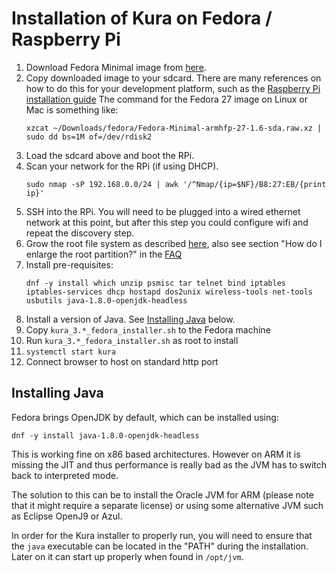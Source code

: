 # Installation of Kura on Fedora / Raspberry Pi

1. Download Fedora Minimal image from [here](https://arm.fedoraproject.org/).
1. Copy downloaded image to your sdcard. There are many references on how to do this for your development platform,
such as the [Raspberry Pi installation guide](https://www.raspberrypi.org/documentation/installation/installing-images/)
      The command for the Fedora 27 image on Linux or Mac is something like:
      ```
      xzcat ~/Downloads/fedora/Fedora-Minimal-armhfp-27-1.6-sda.raw.xz | sudo dd bs=1M of=/dev/rdisk2
      ```
1. Load the sdcard above and boot the RPi.
1. Scan your network for the RPi (if using DHCP).
      ```
      sudo nmap -sP 192.168.0.0/24 | awk '/^Nmap/{ip=$NF}/B8:27:EB/{print ip}'
      ```
1. SSH into the RPi. You will need to be plugged into a wired ethernet network at this point,
but after this step you could configure wifi and repeat the discovery step.
1. Grow the root file system as described [here](https://fedoraproject.org/wiki/Architectures/ARM/F25/Installation#Resize_the_Root_Filesystem),
also see section "How do I enlarge the root partition?" in the [FAQ](https://fedoraproject.org/wiki/Architectures/ARM/F25/Installation#FAQ)
1. Install pre-requisites:
      ```
      dnf -y install which unzip psmisc tar telnet bind iptables iptables-services dhcp hostapd dos2unix wireless-tools net-tools usbutils java-1.8.0-openjdk-headless
      ```
1. Install a version of Java. See [Installing Java](#installing-java) below.
1. Copy `kura_3.*_fedora_installer.sh` to the Fedora machine
1. Run `kura_3.*_fedora_installer.sh` as root to install
1. `systemctl start kura`
1. Connect browser to host on standard http port

## Installing Java

Fedora brings OpenJDK by default, which can be installed using:

    dnf -y install java-1.8.0-openjdk-headless

This is working fine on x86 based architectures. However on ARM it is missing the JIT
and thus performance is really bad as the JVM has to switch back to interpreted mode.

The solution to this can be to install the Oracle JVM for ARM (please note that it might require
a separate license) or using some alternative JVM such as Eclipse OpenJ9 or Azul.

In order for the Kura installer to properly run, you will need to ensure that the `java`
executable can be located in the "PATH" during the installation. Later on it can start up
properly when found in `/opt/jvm`.
